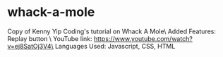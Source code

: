# whack-a-mole
Copy of Kenny Yip Coding's tutorial on Whack A Mole\ 
Added Features: Replay button \ 
YouTube link: https://www.youtube.com/watch?v=ej8SatOj3V4\
Languages Used: Javascript, CSS, HTML

